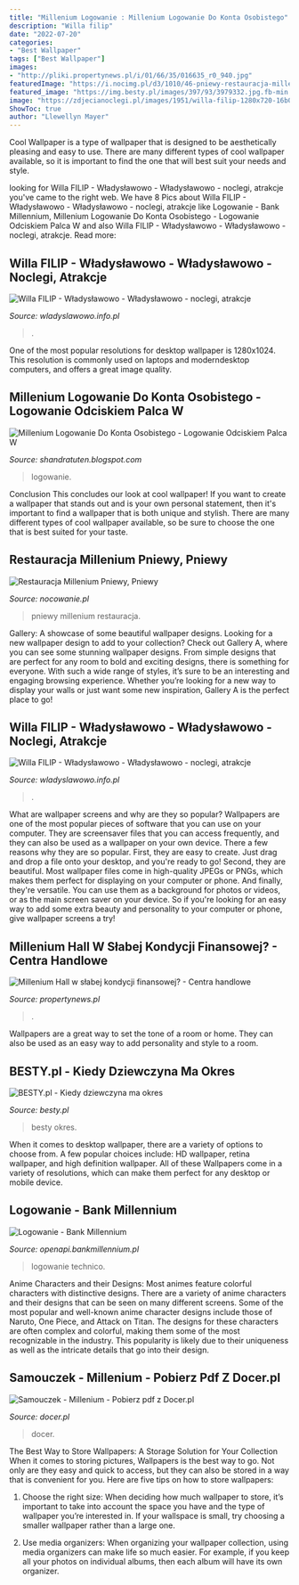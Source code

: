 ```yaml
---
title: "Millenium Logowanie : Millenium Logowanie Do Konta Osobistego"
description: "Willa filip"
date: "2022-07-20"
categories:
- "Best Wallpaper"
tags: ["Best Wallpaper"]
images:
- "http://pliki.propertynews.pl/i/01/66/35/016635_r0_940.jpg"
featuredImage: "https://i.nocimg.pl/d3/1010/46-pniewy-restauracja-millenium.jpg"
featured_image: "https://img.besty.pl/images/397/93/3979332.jpg.fb-min.jpg"
image: "https://zdjecianoclegi.pl/images/1951/willa-filip-1280x720-16b0a673d08d7285d457.jpg?afe70f9"
ShowToc: true
author: "Llewellyn Mayer"
---
```



Cool Wallpaper is a type of wallpaper that is designed to be aesthetically pleasing and easy to use. There are many different types of cool wallpaper available, so it is important to find the one that will best suit your needs and style.

	

		
looking for Willa FILIP - Władysławowo - Władysławowo - noclegi, atrakcje you've came to the right web. We have 8 Pics about Willa FILIP - Władysławowo - Władysławowo - noclegi, atrakcje like Logowanie - Bank Millennium, Millenium Logowanie Do Konta Osobistego - Logowanie Odciskiem Palca W and also Willa FILIP - Władysławowo - Władysławowo - noclegi, atrakcje. Read more:
		
    
## Willa FILIP - Władysławowo - Władysławowo - Noclegi, Atrakcje

<img loading=lazy src="https://zdjecianoclegi.pl/images/1951/willa-filip-1280x720-bd823fc0f2f3f418b69a.jpg?e68cd2d" onerror="this.onerror=null;this.src='https://tse2.mm.bing.net/th?id=OIP.CPw4wx_OVSLCZZ-b9o-RVgHaEK&amp;pid=15.1';" alt="Willa FILIP - Władysławowo - Władysławowo - noclegi, atrakcje">

_Source: wladyslawowo.info.pl_

>. 

	

One of the most popular resolutions for desktop wallpaper is 1280x1024. This resolution is commonly used on laptops and moderndesktop computers, and offers a great image quality.

    
## Millenium Logowanie Do Konta Osobistego - Logowanie Odciskiem Palca W

<img loading=lazy src="https://lh3.googleusercontent.com/proxy/bPglWcAWw7hpRZxwPqI8pfbUjw-vToCdqLTb6heKEpGKplIyCyvM9pWHzxUOUrI6LFGd0WwpibD6cIJJYPIIIfc9YHA-TQgsrvg0ij5V8htVHpC1a9SGjNfcTS9Dm_MIgMHb=w1200-h630-p-k-no-nu" onerror="this.onerror=null;this.src='https://tse1.mm.bing.net/th?id=OIP.1q0rCELFKxudU-rHiEZASAHaDt&amp;pid=15.1';" alt="Millenium Logowanie Do Konta Osobistego - Logowanie Odciskiem Palca W">

_Source: shandratuten.blogspot.com_

>logowanie. 

	

Conclusion
This concludes our look at cool wallpaper! If you want to create a wallpaper that stands out and is your own personal statement, then it's important to find a wallpaper that is both unique and stylish. There are many different types of cool wallpaper available, so be sure to choose the one that is best suited for your taste.

    
## Restauracja Millenium Pniewy, Pniewy

<img loading=lazy src="https://i.nocimg.pl/d3/1010/46-pniewy-restauracja-millenium.jpg" onerror="this.onerror=null;this.src='https://tse4.mm.bing.net/th?id=OIP.u4l6nBdtKJbafCVLneRMEgHaE6&amp;pid=15.1';" alt="Restauracja Millenium Pniewy, Pniewy">

_Source: nocowanie.pl_

>pniewy millenium restauracja. 

	

Gallery: A showcase of some beautiful wallpaper designs.
Looking for a new wallpaper design to add to your collection? Check out Gallery A, where you can see some stunning wallpaper designs. From simple designs that are perfect for any room to bold and exciting designs, there is something for everyone. With such a wide range of styles, it’s sure to be an interesting and engaging browsing experience. Whether you’re looking for a new way to display your walls or just want some new inspiration, Gallery A is the perfect place to go!





	
	
    
## Willa FILIP - Władysławowo - Władysławowo - Noclegi, Atrakcje

<img loading=lazy src="https://zdjecianoclegi.pl/images/1951/willa-filip-1280x720-16b0a673d08d7285d457.jpg?afe70f9" onerror="this.onerror=null;this.src='https://tse2.mm.bing.net/th?id=OIP.yVqNUchYK0Dk8ZKiB1BTzQHaEK&amp;pid=15.1';" alt="Willa FILIP - Władysławowo - Władysławowo - noclegi, atrakcje">

_Source: wladyslawowo.info.pl_

>. 

	

What are wallpaper screens and why are they so popular?
Wallpapers are one of the most popular pieces of software that you can use on your computer. They are screensaver files that you can access frequently, and they can also be used as a wallpaper on your own device. There a few reasons why they are so popular. First, they are easy to create. Just drag and drop a file onto your desktop, and you're ready to go! Second, they are beautiful. Most wallpaper files come in high-quality JPEGs or PNGs, which makes them perfect for displaying on your computer or phone. And finally, they're versatile. You can use them as a background for photos or videos, or as the main screen saver on your device. So if you're looking for an easy way to add some extra beauty and personality to your computer or phone, give wallpaper screens a try!

    
## Millenium Hall W Słabej Kondycji Finansowej? - Centra Handlowe

<img loading=lazy src="http://pliki.propertynews.pl/i/01/66/35/016635_r0_940.jpg" onerror="this.onerror=null;this.src='https://tse2.mm.bing.net/th?id=OIP.pA4v4Q7FHZ_jSgvWRIAmrwHaE7&amp;pid=15.1';" alt="Millenium Hall w słabej kondycji finansowej? - Centra handlowe">

_Source: propertynews.pl_

>. 

	

Wallpapers are a great way to set the tone of a room or home. They can also be used as an easy way to add personality and style to a room.

    
## BESTY.pl - Kiedy Dziewczyna Ma Okres

<img loading=lazy src="https://img.besty.pl/images/397/93/3979332.jpg.fb-min.jpg" onerror="this.onerror=null;this.src='https://tse3.mm.bing.net/th?id=OIP.2QF2nGzoSJfQGNZQ2SiObgHaD4&amp;pid=15.1';" alt="BESTY.pl - Kiedy dziewczyna ma okres">

_Source: besty.pl_

>besty okres. 

	

When it comes to desktop wallpaper, there are a variety of options to choose from. A few popular choices include: HD wallpaper, retina wallpaper, and high definition wallpaper. All of these Wallpapers come in a variety of resolutions, which can make them perfect for any desktop or mobile device. 

    
## Logowanie - Bank Millennium

<img loading=lazy src="https://openapi.bankmillennium.pl/images/logo-main.png" onerror="this.onerror=null;this.src='https://tse4.mm.bing.net/th?id=OIP.5btOHG7LFuZYr5jaHxaXygAAAA&amp;pid=15.1';" alt="Logowanie - Bank Millennium">

_Source: openapi.bankmillennium.pl_

>logowanie technico. 

	

Anime Characters and their Designs: Most animes feature colorful characters with distinctive designs.
There are a variety of anime characters and their designs that can be seen on many different screens. Some of the most popular and well-known anime character designs include those of Naruto, One Piece, and Attack on Titan. The designs for these characters are often complex and colorful, making them some of the most recognizable in the industry. This popularity is likely due to their uniqueness as well as the intricate details that go into their design.

    
## Samouczek - Millenium - Pobierz Pdf Z Docer.pl

<img loading=lazy src="https://img2.docer.pl/image/l/xsvss1x.png" onerror="this.onerror=null;this.src='https://tse2.mm.bing.net/th?id=OIP.RC1HKjQnFtW1Zj_5WA0MrwHaFP&amp;pid=15.1';" alt="Samouczek - Millenium - Pobierz pdf z Docer.pl">

_Source: docer.pl_

>docer. 

	

The Best Way to Store Wallpapers: A Storage Solution for Your Collection
When it comes to storing pictures, Wallpapers is the best way to go. Not only are they easy and quick to access, but they can also be stored in a way that is convenient for you. Here are five tips on how to store wallpapers:
1) Choose the right size: When deciding how much wallpaper to store, it’s important to take into account the space you have and the type of wallpaper you’re interested in. If your wallspace is small, try choosing a smaller wallpaper rather than a large one.

2) Use media organizers: When organizing your wallpaper collection, using media organizers can make life so much easier. For example, if you keep all your photos on individual albums, then each album will have its own organizer.

